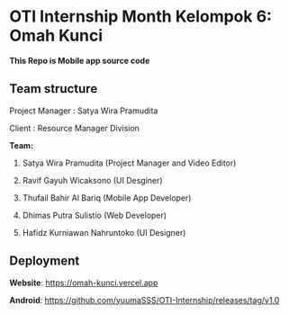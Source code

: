 # OTI Internship Month Kelompok 6: Omah Kunci

**This Repo is Mobile app source code**

## Team structure
Project Manager	: Satya Wira Pramudita

Client			: Resource Manager Division

**Team:**

1. Satya Wira Pramudita (Project Manager and Video Editor)

2. Ravif Gayuh Wicaksono (UI Desginer)

3. Thufail Bahir Al Bariq (Mobile App Developer)

4. Dhimas Putra Sulistio (Web Developer)

5. Hafidz Kurniawan Nahruntoko (UI Designer)


## Deployment
**Website**: https://omah-kunci.vercel.app

**Android**: https://github.com/yuumaSSS/OTI-Internship/releases/tag/v1.0